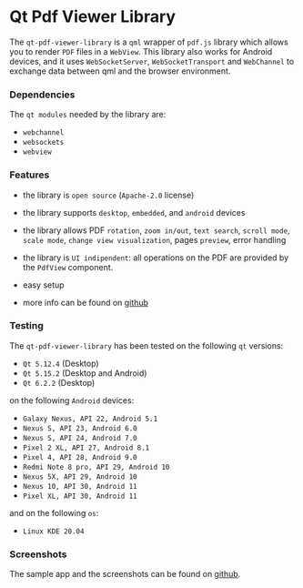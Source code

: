 # Qt Pdf Viewer Library
The `qt-pdf-viewer-library` is a `qml` wrapper of `pdf.js` library which allows you to render `PDF` files in a `WebView`. This library also works for Android devices, and it uses `WebSocketServer`, `WebSocketTransport` and `WebChannel` to exchange data between qml and the browser environment.

### Dependencies
The `qt modules` needed by the library are:
- `webchannel`
- `websockets`
- `webview`

### Features
- the library is `open source` (`Apache-2.0` license)

- the library supports `desktop`, `embedded`, and `android` devices

- the library allows PDF `rotation`, `zoom in/out`, `text search`, `scroll mode`, `scale mode`, `change view visualization`, pages `preview`, error handling

- the library is `UI indipendent`: all operations on the PDF are provided by the `PdfView` component.
- easy setup
- more info can be found on [github](https://github.com/develtar/qt-pdf-viewer-library)

### Testing
The `qt-pdf-viewer-library` has been tested on the following `qt` versions:

- `Qt 5.12.4` (Desktop)
- `Qt 5.15.2` (Desktop and Android)
- `Qt 6.2.2` (Desktop)

on the following `Android` devices:
- `Galaxy Nexus, API 22, Android 5.1`
- `Nexus S, API 23, Android 6.0`
- `Nexus S, API 24, Android 7.0`
- `Pixel 2 XL, API 27, Android 8.1`
- `Pixel 4, API 28, Android 9.0`
- `Redmi Note 8 pro, API 29, Android 10`
- `Nexus 5X, API 29, Android 10`
- `Nexus 10, API 30, Android 11`
- `Pixel XL, API 30, Android 11`

and on the following `os`:
- `Linux KDE 20.04`

### Screenshots
The sample app and the screenshots can be found on [github](https://github.com/develtar/qt-pdf-viewer-library).
